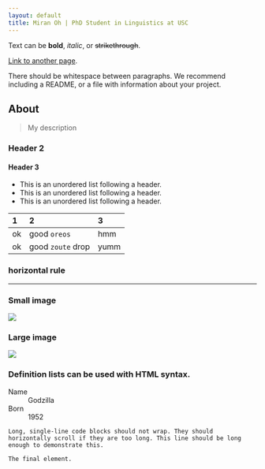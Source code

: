 ```yaml
---
layout: default
title: Miran Oh | PhD Student in Linguistics at USC
---
```


Text can be **bold**, _italic_, or ~~strikethrough~~.

[Link to another page](another-page).

There should be whitespace between paragraphs. We recommend including a README, or a file with information about your project.

## [](#header-1)About

>
> My description
>

### [](#header-2)Header 2

#### [](#header-3)Header 3

*   This is an unordered list following a header.
*   This is an unordered list following a header.
*   This is an unordered list following a header.


|     1        | 	2          | 3 |
|:-------------|:------------------|:------|
| ok           | good `oreos`      | hmm   |
| ok           | good `zoute` drop | yumm  |

### horizontal rule

* * *

### Small image

![](https://assets-cdn.github.com/images/icons/emoji/octocat.png)

### Large image

![](https://guides.github.com/activities/hello-world/branching.png)


### Definition lists can be used with HTML syntax.

<dl>
<dt>Name</dt>
<dd>Godzilla</dd>
<dt>Born</dt>
<dd>1952</dd>
</dl>

```
Long, single-line code blocks should not wrap. They should horizontally scroll if they are too long. This line should be long enough to demonstrate this.
```

```
The final element.
```
